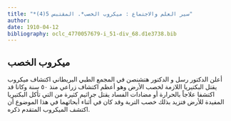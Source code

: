 ```yaml
---
title: "*سير العلم والاجتماع : ميكروب الخصب*. المقتبس 5(4)"
author: 
date: 1910-04-12
bibliography: oclc_4770057679-i_51-div_68.d1e3738.bib
---
```




##  ميكروب الخصب 


 أعلن  الدكتور  رسل  و  الدكتور  هتشنصن  في  المجمع الطبي البريطاني  اكتشاف ميكروب يقتل البكتيريا اللازمة لخصب الأرض وهو أعظم اكتشاف زراعي منذ  ٥٠  سنة وكانا قد اكتشفا علاجاً بالحرارة أو مضادات الفساد يقتل جراثيم كثيرة من التي تأكل البكتيريا المفيدة للأرض فتزيد بذلك خصب التربة وقد كان في أثناء أبحاثهما في هذا الموضوع أن اكتشف الميكروب المتقدم ذكره. 
